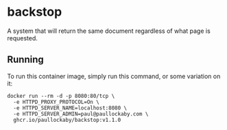 # backstop
A system that will return the same document regardless of what page is requested.

## Running

To run this container image, simply run this command, or some variation on it:

```
docker run --rm -d -p 8080:80/tcp \
  -e HTTPD_PROXY_PROTOCOL=On \
  -e HTTPD_SERVER_NAME=localhost:8080 \
  -e HTTPD_SERVER_ADMIN=paul@paullockaby.com \
  ghcr.io/paullockaby/backstop:v1.1.0
```
